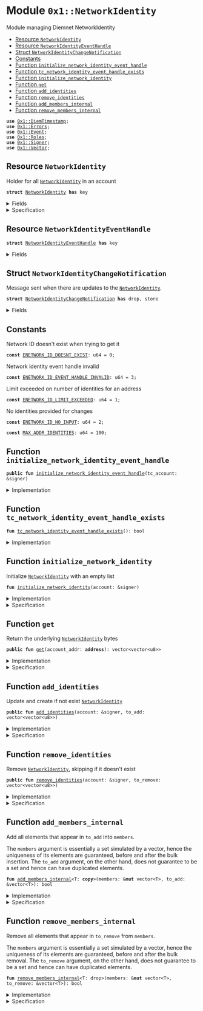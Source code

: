 
<a name="0x1_NetworkIdentity"></a>

# Module `0x1::NetworkIdentity`

Module managing Diemnet NetworkIdentity


-  [Resource `NetworkIdentity`](#0x1_NetworkIdentity_NetworkIdentity)
-  [Resource `NetworkIdentityEventHandle`](#0x1_NetworkIdentity_NetworkIdentityEventHandle)
-  [Struct `NetworkIdentityChangeNotification`](#0x1_NetworkIdentity_NetworkIdentityChangeNotification)
-  [Constants](#@Constants_0)
-  [Function `initialize_network_identity_event_handle`](#0x1_NetworkIdentity_initialize_network_identity_event_handle)
-  [Function `tc_network_identity_event_handle_exists`](#0x1_NetworkIdentity_tc_network_identity_event_handle_exists)
-  [Function `initialize_network_identity`](#0x1_NetworkIdentity_initialize_network_identity)
-  [Function `get`](#0x1_NetworkIdentity_get)
-  [Function `add_identities`](#0x1_NetworkIdentity_add_identities)
-  [Function `remove_identities`](#0x1_NetworkIdentity_remove_identities)
-  [Function `add_members_internal`](#0x1_NetworkIdentity_add_members_internal)
-  [Function `remove_members_internal`](#0x1_NetworkIdentity_remove_members_internal)


<pre><code><b>use</b> <a href="DiemTimestamp.md#0x1_DiemTimestamp">0x1::DiemTimestamp</a>;
<b>use</b> <a href="../../../../../../../experimental/releases/artifacts/current/build/MoveStdlib/docs/Errors.md#0x1_Errors">0x1::Errors</a>;
<b>use</b> <a href="../../../../../../../experimental/releases/artifacts/current/build/MoveStdlib/docs/Event.md#0x1_Event">0x1::Event</a>;
<b>use</b> <a href="Roles.md#0x1_Roles">0x1::Roles</a>;
<b>use</b> <a href="../../../../../../../experimental/releases/artifacts/current/build/MoveStdlib/docs/Signer.md#0x1_Signer">0x1::Signer</a>;
<b>use</b> <a href="../../../../../../../experimental/releases/artifacts/current/build/MoveStdlib/docs/Vector.md#0x1_Vector">0x1::Vector</a>;
</code></pre>



<a name="0x1_NetworkIdentity_NetworkIdentity"></a>

## Resource `NetworkIdentity`

Holder for all <code><a href="NetworkIdentity.md#0x1_NetworkIdentity">NetworkIdentity</a></code> in an account


<pre><code><b>struct</b> <a href="NetworkIdentity.md#0x1_NetworkIdentity">NetworkIdentity</a> <b>has</b> key
</code></pre>



<details>
<summary>Fields</summary>


<dl>
<dt>
<code>identities: vector&lt;vector&lt;u8&gt;&gt;</code>
</dt>
<dd>

</dd>
</dl>


</details>

<details>
<summary>Specification</summary>



<pre><code><b>include</b> <a href="NetworkIdentity.md#0x1_NetworkIdentity_UniqueMembers">UniqueMembers</a>&lt;vector&lt;u8&gt;&gt; {members: identities};
</code></pre>



</details>

<a name="0x1_NetworkIdentity_NetworkIdentityEventHandle"></a>

## Resource `NetworkIdentityEventHandle`



<pre><code><b>struct</b> <a href="NetworkIdentity.md#0x1_NetworkIdentity_NetworkIdentityEventHandle">NetworkIdentityEventHandle</a> <b>has</b> key
</code></pre>



<details>
<summary>Fields</summary>


<dl>
<dt>
<code>identity_change_events: <a href="../../../../../../../experimental/releases/artifacts/current/build/MoveStdlib/docs/Event.md#0x1_Event_EventHandle">Event::EventHandle</a>&lt;<a href="NetworkIdentity.md#0x1_NetworkIdentity_NetworkIdentityChangeNotification">NetworkIdentity::NetworkIdentityChangeNotification</a>&gt;</code>
</dt>
<dd>
 Event handle for <code>identities</code> rotation events
</dd>
</dl>


</details>

<a name="0x1_NetworkIdentity_NetworkIdentityChangeNotification"></a>

## Struct `NetworkIdentityChangeNotification`

Message sent when there are updates to the <code><a href="NetworkIdentity.md#0x1_NetworkIdentity">NetworkIdentity</a></code>.


<pre><code><b>struct</b> <a href="NetworkIdentity.md#0x1_NetworkIdentity_NetworkIdentityChangeNotification">NetworkIdentityChangeNotification</a> <b>has</b> drop, store
</code></pre>



<details>
<summary>Fields</summary>


<dl>
<dt>
<code>account: <b>address</b></code>
</dt>
<dd>
 The address of the account that changed identities
</dd>
<dt>
<code>identities: vector&lt;vector&lt;u8&gt;&gt;</code>
</dt>
<dd>
 The new identities
</dd>
<dt>
<code>time_rotated_seconds: u64</code>
</dt>
<dd>
 The time at which the <code>identities</code> was rotated
</dd>
</dl>


</details>

<a name="@Constants_0"></a>

## Constants


<a name="0x1_NetworkIdentity_ENETWORK_ID_DOESNT_EXIST"></a>

Network ID doesn't exist when trying to get it


<pre><code><b>const</b> <a href="NetworkIdentity.md#0x1_NetworkIdentity_ENETWORK_ID_DOESNT_EXIST">ENETWORK_ID_DOESNT_EXIST</a>: u64 = 0;
</code></pre>



<a name="0x1_NetworkIdentity_ENETWORK_ID_EVENT_HANDLE_INVALID"></a>

Network identity event handle invalid


<pre><code><b>const</b> <a href="NetworkIdentity.md#0x1_NetworkIdentity_ENETWORK_ID_EVENT_HANDLE_INVALID">ENETWORK_ID_EVENT_HANDLE_INVALID</a>: u64 = 3;
</code></pre>



<a name="0x1_NetworkIdentity_ENETWORK_ID_LIMIT_EXCEEDED"></a>

Limit exceeded on number of identities for an address


<pre><code><b>const</b> <a href="NetworkIdentity.md#0x1_NetworkIdentity_ENETWORK_ID_LIMIT_EXCEEDED">ENETWORK_ID_LIMIT_EXCEEDED</a>: u64 = 1;
</code></pre>



<a name="0x1_NetworkIdentity_ENETWORK_ID_NO_INPUT"></a>

No identities provided for changes


<pre><code><b>const</b> <a href="NetworkIdentity.md#0x1_NetworkIdentity_ENETWORK_ID_NO_INPUT">ENETWORK_ID_NO_INPUT</a>: u64 = 2;
</code></pre>



<a name="0x1_NetworkIdentity_MAX_ADDR_IDENTITIES"></a>



<pre><code><b>const</b> <a href="NetworkIdentity.md#0x1_NetworkIdentity_MAX_ADDR_IDENTITIES">MAX_ADDR_IDENTITIES</a>: u64 = 100;
</code></pre>



<a name="0x1_NetworkIdentity_initialize_network_identity_event_handle"></a>

## Function `initialize_network_identity_event_handle`



<pre><code><b>public</b> <b>fun</b> <a href="NetworkIdentity.md#0x1_NetworkIdentity_initialize_network_identity_event_handle">initialize_network_identity_event_handle</a>(tc_account: &signer)
</code></pre>



<details>
<summary>Implementation</summary>


<pre><code><b>public</b> <b>fun</b> <a href="NetworkIdentity.md#0x1_NetworkIdentity_initialize_network_identity_event_handle">initialize_network_identity_event_handle</a>(tc_account: &signer) {
    <a href="Roles.md#0x1_Roles_assert_treasury_compliance">Roles::assert_treasury_compliance</a>(tc_account);
    <b>assert</b>!(
        !<b>exists</b>&lt;<a href="NetworkIdentity.md#0x1_NetworkIdentity_NetworkIdentityEventHandle">NetworkIdentityEventHandle</a>&gt;(<a href="../../../../../../../experimental/releases/artifacts/current/build/MoveStdlib/docs/Signer.md#0x1_Signer_address_of">Signer::address_of</a>(tc_account)),
        <a href="../../../../../../../experimental/releases/artifacts/current/build/MoveStdlib/docs/Errors.md#0x1_Errors_already_published">Errors::already_published</a>(<a href="NetworkIdentity.md#0x1_NetworkIdentity_ENETWORK_ID_EVENT_HANDLE_INVALID">ENETWORK_ID_EVENT_HANDLE_INVALID</a>)
    );
    <b>let</b> event_handle = <a href="NetworkIdentity.md#0x1_NetworkIdentity_NetworkIdentityEventHandle">NetworkIdentityEventHandle</a> {
        identity_change_events: <a href="../../../../../../../experimental/releases/artifacts/current/build/MoveStdlib/docs/Event.md#0x1_Event_new_event_handle">Event::new_event_handle</a>&lt;<a href="NetworkIdentity.md#0x1_NetworkIdentity_NetworkIdentityChangeNotification">NetworkIdentityChangeNotification</a>&gt;(tc_account),
    };
    <b>move_to</b>(
        tc_account,
        event_handle,
    );
}
</code></pre>



</details>

<a name="0x1_NetworkIdentity_tc_network_identity_event_handle_exists"></a>

## Function `tc_network_identity_event_handle_exists`



<pre><code><b>fun</b> <a href="NetworkIdentity.md#0x1_NetworkIdentity_tc_network_identity_event_handle_exists">tc_network_identity_event_handle_exists</a>(): bool
</code></pre>



<details>
<summary>Implementation</summary>


<pre><code><b>fun</b> <a href="NetworkIdentity.md#0x1_NetworkIdentity_tc_network_identity_event_handle_exists">tc_network_identity_event_handle_exists</a>(): bool {
    <b>exists</b>&lt;<a href="NetworkIdentity.md#0x1_NetworkIdentity_NetworkIdentityEventHandle">NetworkIdentityEventHandle</a>&gt;(@TreasuryCompliance)
}
</code></pre>



</details>

<a name="0x1_NetworkIdentity_initialize_network_identity"></a>

## Function `initialize_network_identity`

Initialize <code><a href="NetworkIdentity.md#0x1_NetworkIdentity">NetworkIdentity</a></code> with an empty list


<pre><code><b>fun</b> <a href="NetworkIdentity.md#0x1_NetworkIdentity_initialize_network_identity">initialize_network_identity</a>(account: &signer)
</code></pre>



<details>
<summary>Implementation</summary>


<pre><code><b>fun</b> <a href="NetworkIdentity.md#0x1_NetworkIdentity_initialize_network_identity">initialize_network_identity</a>(account: &signer) {
    <b>let</b> identities = <a href="../../../../../../../experimental/releases/artifacts/current/build/MoveStdlib/docs/Vector.md#0x1_Vector_empty">Vector::empty</a>&lt;vector&lt;u8&gt;&gt;();
    <b>move_to</b>(account, <a href="NetworkIdentity.md#0x1_NetworkIdentity">NetworkIdentity</a> { identities });
}
</code></pre>



</details>

<details>
<summary>Specification</summary>



<pre><code><b>let</b> account_addr = <a href="../../../../../../../experimental/releases/artifacts/current/build/MoveStdlib/docs/Signer.md#0x1_Signer_address_of">Signer::address_of</a>(account);
<b>modifies</b> <b>global</b>&lt;<a href="NetworkIdentity.md#0x1_NetworkIdentity">NetworkIdentity</a>&gt;(account_addr);
</code></pre>



</details>

<a name="0x1_NetworkIdentity_get"></a>

## Function `get`

Return the underlying <code><a href="NetworkIdentity.md#0x1_NetworkIdentity">NetworkIdentity</a></code> bytes


<pre><code><b>public</b> <b>fun</b> <a href="NetworkIdentity.md#0x1_NetworkIdentity_get">get</a>(account_addr: <b>address</b>): vector&lt;vector&lt;u8&gt;&gt;
</code></pre>



<details>
<summary>Implementation</summary>


<pre><code><b>public</b> <b>fun</b> <a href="NetworkIdentity.md#0x1_NetworkIdentity_get">get</a>(account_addr: <b>address</b>): vector&lt;vector&lt;u8&gt;&gt; <b>acquires</b> <a href="NetworkIdentity.md#0x1_NetworkIdentity">NetworkIdentity</a> {
    <b>assert</b>!(
        <b>exists</b>&lt;<a href="NetworkIdentity.md#0x1_NetworkIdentity">NetworkIdentity</a>&gt;(account_addr),
        <a href="../../../../../../../experimental/releases/artifacts/current/build/MoveStdlib/docs/Errors.md#0x1_Errors_not_published">Errors::not_published</a>(<a href="NetworkIdentity.md#0x1_NetworkIdentity_ENETWORK_ID_DOESNT_EXIST">ENETWORK_ID_DOESNT_EXIST</a>)
    );
    *&<b>borrow_global</b>&lt;<a href="NetworkIdentity.md#0x1_NetworkIdentity">NetworkIdentity</a>&gt;(account_addr).identities
}
</code></pre>



</details>

<details>
<summary>Specification</summary>



<pre><code><b>aborts_if</b> !<b>exists</b>&lt;<a href="NetworkIdentity.md#0x1_NetworkIdentity">NetworkIdentity</a>&gt;(account_addr) <b>with</b> Errors::NOT_PUBLISHED;
<b>ensures</b> result == <b>global</b>&lt;<a href="NetworkIdentity.md#0x1_NetworkIdentity">NetworkIdentity</a>&gt;(account_addr).identities;
</code></pre>



</details>

<a name="0x1_NetworkIdentity_add_identities"></a>

## Function `add_identities`

Update and create if not exist <code><a href="NetworkIdentity.md#0x1_NetworkIdentity">NetworkIdentity</a></code>


<pre><code><b>public</b> <b>fun</b> <a href="NetworkIdentity.md#0x1_NetworkIdentity_add_identities">add_identities</a>(account: &signer, to_add: vector&lt;vector&lt;u8&gt;&gt;)
</code></pre>



<details>
<summary>Implementation</summary>


<pre><code><b>public</b> <b>fun</b> <a href="NetworkIdentity.md#0x1_NetworkIdentity_add_identities">add_identities</a>(account: &signer, to_add: vector&lt;vector&lt;u8&gt;&gt;) <b>acquires</b> <a href="NetworkIdentity.md#0x1_NetworkIdentity">NetworkIdentity</a>, <a href="NetworkIdentity.md#0x1_NetworkIdentity_NetworkIdentityEventHandle">NetworkIdentityEventHandle</a> {
    <b>assert</b>!(<a href="NetworkIdentity.md#0x1_NetworkIdentity_tc_network_identity_event_handle_exists">tc_network_identity_event_handle_exists</a>(), <a href="../../../../../../../experimental/releases/artifacts/current/build/MoveStdlib/docs/Errors.md#0x1_Errors_not_published">Errors::not_published</a>(<a href="NetworkIdentity.md#0x1_NetworkIdentity_ENETWORK_ID_EVENT_HANDLE_INVALID">ENETWORK_ID_EVENT_HANDLE_INVALID</a>));
    <b>let</b> num_to_add = <a href="../../../../../../../experimental/releases/artifacts/current/build/MoveStdlib/docs/Vector.md#0x1_Vector_length">Vector::length</a>(&to_add);
    <b>assert</b>!(num_to_add &gt; 0, <a href="../../../../../../../experimental/releases/artifacts/current/build/MoveStdlib/docs/Errors.md#0x1_Errors_invalid_argument">Errors::invalid_argument</a>(<a href="NetworkIdentity.md#0x1_NetworkIdentity_ENETWORK_ID_NO_INPUT">ENETWORK_ID_NO_INPUT</a>));

    <b>if</b> (!<b>exists</b>&lt;<a href="NetworkIdentity.md#0x1_NetworkIdentity">NetworkIdentity</a>&gt;(<a href="../../../../../../../experimental/releases/artifacts/current/build/MoveStdlib/docs/Signer.md#0x1_Signer_address_of">Signer::address_of</a>(account))) {
        <a href="NetworkIdentity.md#0x1_NetworkIdentity_initialize_network_identity">initialize_network_identity</a>(account);
    };
    <b>let</b> account_addr = <a href="../../../../../../../experimental/releases/artifacts/current/build/MoveStdlib/docs/Signer.md#0x1_Signer_address_of">Signer::address_of</a>(account);
    <b>let</b> identity = <b>borrow_global_mut</b>&lt;<a href="NetworkIdentity.md#0x1_NetworkIdentity">NetworkIdentity</a>&gt;(account_addr);
    <b>let</b> identities = &<b>mut</b> identity.identities;

    <b>assert</b>!(
        <a href="../../../../../../../experimental/releases/artifacts/current/build/MoveStdlib/docs/Vector.md#0x1_Vector_length">Vector::length</a>(identities) + num_to_add &lt;= <a href="NetworkIdentity.md#0x1_NetworkIdentity_MAX_ADDR_IDENTITIES">MAX_ADDR_IDENTITIES</a>,
        <a href="../../../../../../../experimental/releases/artifacts/current/build/MoveStdlib/docs/Errors.md#0x1_Errors_limit_exceeded">Errors::limit_exceeded</a>(<a href="NetworkIdentity.md#0x1_NetworkIdentity_ENETWORK_ID_LIMIT_EXCEEDED">ENETWORK_ID_LIMIT_EXCEEDED</a>)
    );

    <b>let</b> has_change = <a href="NetworkIdentity.md#0x1_NetworkIdentity_add_members_internal">add_members_internal</a>(identities, &to_add);
    <b>if</b> (has_change) {
        <a href="../../../../../../../experimental/releases/artifacts/current/build/MoveStdlib/docs/Event.md#0x1_Event_emit_event">Event::emit_event</a>(
            &<b>mut</b> <b>borrow_global_mut</b>&lt;<a href="NetworkIdentity.md#0x1_NetworkIdentity_NetworkIdentityEventHandle">NetworkIdentityEventHandle</a>&gt;(@TreasuryCompliance).identity_change_events,
            <a href="NetworkIdentity.md#0x1_NetworkIdentity_NetworkIdentityChangeNotification">NetworkIdentityChangeNotification</a> {
                account: account_addr,
                identities: *&identity.identities,
                time_rotated_seconds: <a href="DiemTimestamp.md#0x1_DiemTimestamp_now_seconds">DiemTimestamp::now_seconds</a>(),
            }
        );
    }
}
</code></pre>



</details>

<details>
<summary>Specification</summary>



<pre><code><b>pragma</b> verify=<b>false</b>;
<b>let</b> account_addr = <a href="../../../../../../../experimental/releases/artifacts/current/build/MoveStdlib/docs/Signer.md#0x1_Signer_address_of">Signer::address_of</a>(account);
<b>let</b> prior_identities = <b>if</b> (<b>exists</b>&lt;<a href="NetworkIdentity.md#0x1_NetworkIdentity">NetworkIdentity</a>&gt;(account_addr)) {
    <b>global</b>&lt;<a href="NetworkIdentity.md#0x1_NetworkIdentity">NetworkIdentity</a>&gt;(account_addr).identities
} <b>else</b> {
    vec()
};
<b>let</b> has_change = (<b>exists</b> e in to_add: !contains(prior_identities, e));
<b>let</b> <b>post</b> handle = <b>global</b>&lt;<a href="NetworkIdentity.md#0x1_NetworkIdentity_NetworkIdentityEventHandle">NetworkIdentityEventHandle</a>&gt;(@TreasuryCompliance).identity_change_events;
<b>let</b> <b>post</b> msg = <a href="NetworkIdentity.md#0x1_NetworkIdentity_NetworkIdentityChangeNotification">NetworkIdentityChangeNotification</a> {
    account: account_addr,
    identities: <b>global</b>&lt;<a href="NetworkIdentity.md#0x1_NetworkIdentity">NetworkIdentity</a>&gt;(account_addr).identities,
    time_rotated_seconds: <a href="DiemTimestamp.md#0x1_DiemTimestamp_spec_now_seconds">DiemTimestamp::spec_now_seconds</a>(),
};
<b>aborts_if</b> !<a href="NetworkIdentity.md#0x1_NetworkIdentity_tc_network_identity_event_handle_exists">tc_network_identity_event_handle_exists</a>() <b>with</b> Errors::NOT_PUBLISHED;
<b>aborts_if</b> len(to_add) == 0 <b>with</b> Errors::INVALID_ARGUMENT;
<b>aborts_if</b> len(prior_identities) + len(to_add) &gt; MAX_U64;
<b>aborts_if</b> len(prior_identities) + len(to_add) &gt; <a href="NetworkIdentity.md#0x1_NetworkIdentity_MAX_ADDR_IDENTITIES">MAX_ADDR_IDENTITIES</a> <b>with</b> Errors::LIMIT_EXCEEDED;
<b>include</b> has_change ==&gt; <a href="DiemTimestamp.md#0x1_DiemTimestamp_AbortsIfNotOperating">DiemTimestamp::AbortsIfNotOperating</a>;
<b>include</b> <a href="NetworkIdentity.md#0x1_NetworkIdentity_AddMembersInternalEnsures">AddMembersInternalEnsures</a>&lt;vector&lt;u8&gt;&gt; {
    old_members: prior_identities,
    new_members: <b>global</b>&lt;<a href="NetworkIdentity.md#0x1_NetworkIdentity">NetworkIdentity</a>&gt;(account_addr).identities,
};
<b>modifies</b> <b>global</b>&lt;<a href="NetworkIdentity.md#0x1_NetworkIdentity">NetworkIdentity</a>&gt;(account_addr);
<b>emits</b> msg <b>to</b> handle <b>if</b> has_change;
</code></pre>



</details>

<a name="0x1_NetworkIdentity_remove_identities"></a>

## Function `remove_identities`

Remove <code><a href="NetworkIdentity.md#0x1_NetworkIdentity">NetworkIdentity</a></code>, skipping if it doesn't exist


<pre><code><b>public</b> <b>fun</b> <a href="NetworkIdentity.md#0x1_NetworkIdentity_remove_identities">remove_identities</a>(account: &signer, to_remove: vector&lt;vector&lt;u8&gt;&gt;)
</code></pre>



<details>
<summary>Implementation</summary>


<pre><code><b>public</b> <b>fun</b> <a href="NetworkIdentity.md#0x1_NetworkIdentity_remove_identities">remove_identities</a>(account: &signer, to_remove: vector&lt;vector&lt;u8&gt;&gt;) <b>acquires</b> <a href="NetworkIdentity.md#0x1_NetworkIdentity">NetworkIdentity</a>, <a href="NetworkIdentity.md#0x1_NetworkIdentity_NetworkIdentityEventHandle">NetworkIdentityEventHandle</a> {
    <b>assert</b>!(<a href="NetworkIdentity.md#0x1_NetworkIdentity_tc_network_identity_event_handle_exists">tc_network_identity_event_handle_exists</a>(), <a href="../../../../../../../experimental/releases/artifacts/current/build/MoveStdlib/docs/Errors.md#0x1_Errors_not_published">Errors::not_published</a>(<a href="NetworkIdentity.md#0x1_NetworkIdentity_ENETWORK_ID_EVENT_HANDLE_INVALID">ENETWORK_ID_EVENT_HANDLE_INVALID</a>));
    <b>let</b> num_to_remove = <a href="../../../../../../../experimental/releases/artifacts/current/build/MoveStdlib/docs/Vector.md#0x1_Vector_length">Vector::length</a>(&to_remove);
    <b>assert</b>!(num_to_remove &gt; 0, <a href="../../../../../../../experimental/releases/artifacts/current/build/MoveStdlib/docs/Errors.md#0x1_Errors_invalid_argument">Errors::invalid_argument</a>(<a href="NetworkIdentity.md#0x1_NetworkIdentity_ENETWORK_ID_NO_INPUT">ENETWORK_ID_NO_INPUT</a>));
    <b>assert</b>!(
        num_to_remove &lt;= <a href="NetworkIdentity.md#0x1_NetworkIdentity_MAX_ADDR_IDENTITIES">MAX_ADDR_IDENTITIES</a>,
        <a href="../../../../../../../experimental/releases/artifacts/current/build/MoveStdlib/docs/Errors.md#0x1_Errors_limit_exceeded">Errors::limit_exceeded</a>(<a href="NetworkIdentity.md#0x1_NetworkIdentity_ENETWORK_ID_LIMIT_EXCEEDED">ENETWORK_ID_LIMIT_EXCEEDED</a>)
    );

    <b>let</b> account_addr = <a href="../../../../../../../experimental/releases/artifacts/current/build/MoveStdlib/docs/Signer.md#0x1_Signer_address_of">Signer::address_of</a>(account);
    <b>assert</b>!(
        <b>exists</b>&lt;<a href="NetworkIdentity.md#0x1_NetworkIdentity">NetworkIdentity</a>&gt;(account_addr),
        <a href="../../../../../../../experimental/releases/artifacts/current/build/MoveStdlib/docs/Errors.md#0x1_Errors_not_published">Errors::not_published</a>(<a href="NetworkIdentity.md#0x1_NetworkIdentity_ENETWORK_ID_DOESNT_EXIST">ENETWORK_ID_DOESNT_EXIST</a>)
    );

    <b>let</b> identity = <b>borrow_global_mut</b>&lt;<a href="NetworkIdentity.md#0x1_NetworkIdentity">NetworkIdentity</a>&gt;(account_addr);
    <b>let</b> identities = &<b>mut</b> identity.identities;

    <b>let</b> has_change = <a href="NetworkIdentity.md#0x1_NetworkIdentity_remove_members_internal">remove_members_internal</a>(identities, &to_remove);
    <b>if</b> (has_change) {
        <a href="../../../../../../../experimental/releases/artifacts/current/build/MoveStdlib/docs/Event.md#0x1_Event_emit_event">Event::emit_event</a>(
            &<b>mut</b> <b>borrow_global_mut</b>&lt;<a href="NetworkIdentity.md#0x1_NetworkIdentity_NetworkIdentityEventHandle">NetworkIdentityEventHandle</a>&gt;(@TreasuryCompliance).identity_change_events,
            <a href="NetworkIdentity.md#0x1_NetworkIdentity_NetworkIdentityChangeNotification">NetworkIdentityChangeNotification</a> {
                account: account_addr,
                identities: *&identity.identities,
                time_rotated_seconds: <a href="DiemTimestamp.md#0x1_DiemTimestamp_now_seconds">DiemTimestamp::now_seconds</a>(),
            }
        );
    };
}
</code></pre>



</details>

<details>
<summary>Specification</summary>



<pre><code><b>let</b> account_addr = <a href="../../../../../../../experimental/releases/artifacts/current/build/MoveStdlib/docs/Signer.md#0x1_Signer_address_of">Signer::address_of</a>(account);
<b>let</b> prior_identities = <b>global</b>&lt;<a href="NetworkIdentity.md#0x1_NetworkIdentity">NetworkIdentity</a>&gt;(account_addr).identities;
<b>let</b> has_change = (<b>exists</b> e in to_remove: contains(prior_identities, e));
<b>let</b> <b>post</b> handle = <b>global</b>&lt;<a href="NetworkIdentity.md#0x1_NetworkIdentity_NetworkIdentityEventHandle">NetworkIdentityEventHandle</a>&gt;(@TreasuryCompliance).identity_change_events;
<b>let</b> <b>post</b> msg = <a href="NetworkIdentity.md#0x1_NetworkIdentity_NetworkIdentityChangeNotification">NetworkIdentityChangeNotification</a> {
    account: account_addr,
    identities: <b>global</b>&lt;<a href="NetworkIdentity.md#0x1_NetworkIdentity">NetworkIdentity</a>&gt;(account_addr).identities,
    time_rotated_seconds: <a href="DiemTimestamp.md#0x1_DiemTimestamp_spec_now_seconds">DiemTimestamp::spec_now_seconds</a>(),
};
<b>aborts_if</b> !<a href="NetworkIdentity.md#0x1_NetworkIdentity_tc_network_identity_event_handle_exists">tc_network_identity_event_handle_exists</a>() <b>with</b> Errors::NOT_PUBLISHED;
<b>aborts_if</b> len(to_remove) == 0 <b>with</b> Errors::INVALID_ARGUMENT;
<b>aborts_if</b> len(to_remove) &gt; <a href="NetworkIdentity.md#0x1_NetworkIdentity_MAX_ADDR_IDENTITIES">MAX_ADDR_IDENTITIES</a> <b>with</b> Errors::LIMIT_EXCEEDED;
<b>aborts_if</b> !<b>exists</b>&lt;<a href="NetworkIdentity.md#0x1_NetworkIdentity">NetworkIdentity</a>&gt;(account_addr) <b>with</b> Errors::NOT_PUBLISHED;
<b>include</b> has_change ==&gt; <a href="DiemTimestamp.md#0x1_DiemTimestamp_AbortsIfNotOperating">DiemTimestamp::AbortsIfNotOperating</a>;
<b>include</b> <a href="NetworkIdentity.md#0x1_NetworkIdentity_RemoveMembersInternalEnsures">RemoveMembersInternalEnsures</a>&lt;vector&lt;u8&gt;&gt; {
    old_members: prior_identities,
    new_members: <b>global</b>&lt;<a href="NetworkIdentity.md#0x1_NetworkIdentity">NetworkIdentity</a>&gt;(account_addr).identities,
};
<b>modifies</b> <b>global</b>&lt;<a href="NetworkIdentity.md#0x1_NetworkIdentity">NetworkIdentity</a>&gt;(account_addr);
<b>emits</b> msg <b>to</b> handle <b>if</b> has_change;
</code></pre>



</details>

<a name="0x1_NetworkIdentity_add_members_internal"></a>

## Function `add_members_internal`

Add all elements that appear in <code>to_add</code> into <code>members</code>.

The <code>members</code> argument is essentially a set simulated by a vector, hence
the uniqueness of its elements are guaranteed, before and after the bulk
insertion. The <code>to_add</code> argument, on the other hand, does not guarantee
to be a set and hence can have duplicated elements.


<pre><code><b>fun</b> <a href="NetworkIdentity.md#0x1_NetworkIdentity_add_members_internal">add_members_internal</a>&lt;T: <b>copy</b>&gt;(members: &<b>mut</b> vector&lt;T&gt;, to_add: &vector&lt;T&gt;): bool
</code></pre>



<details>
<summary>Implementation</summary>


<pre><code><b>fun</b> <a href="NetworkIdentity.md#0x1_NetworkIdentity_add_members_internal">add_members_internal</a>&lt;T: <b>copy</b>&gt;(
    members: &<b>mut</b> vector&lt;T&gt;,
    to_add: &vector&lt;T&gt;,
): bool {
    <b>let</b> num_to_add = <a href="../../../../../../../experimental/releases/artifacts/current/build/MoveStdlib/docs/Vector.md#0x1_Vector_length">Vector::length</a>(to_add);
    <b>let</b> num_existing = <a href="../../../../../../../experimental/releases/artifacts/current/build/MoveStdlib/docs/Vector.md#0x1_Vector_length">Vector::length</a>(members);

    <b>let</b> i = 0;
    <b>while</b> ({
        <b>spec</b> {
            <b>invariant</b> i &lt;= num_to_add;
            // the set can never reduce in size
            <b>invariant</b> len(members) &gt;= len(<b>old</b>(members));
            // the current set maintains the uniqueness of the elements
            <b>invariant</b> <b>forall</b> j in 0..len(members), k in 0..len(members): members[j] == members[k] ==&gt; j == k;
            // the left-split of the current set is exactly the same <b>as</b> the original set
            <b>invariant</b> <b>forall</b> j in 0..len(<b>old</b>(members)): members[j] == <b>old</b>(members)[j];
            // all elements in the the right-split of the current set is from the `to_add` vector
            <b>invariant</b> <b>forall</b> j in len(<b>old</b>(members))..len(members): contains(to_add[0..i], members[j]);
            // the current set includes everything in `to_add` we have seen so far
            <b>invariant</b> <b>forall</b> j in 0..i: contains(members, to_add[j]);
            // having no new members means that all elements in the `to_add` vector we have seen so far are already
            // in the existing set, and vice versa.
            <b>invariant</b> len(members) == len(<b>old</b>(members)) &lt;==&gt; (<b>forall</b> j in 0..i: contains(<b>old</b>(members), to_add[j]));
        };
        (i &lt; num_to_add)
    }) {
        <b>let</b> entry = <a href="../../../../../../../experimental/releases/artifacts/current/build/MoveStdlib/docs/Vector.md#0x1_Vector_borrow">Vector::borrow</a>(to_add, i);
        <b>if</b> (!<a href="../../../../../../../experimental/releases/artifacts/current/build/MoveStdlib/docs/Vector.md#0x1_Vector_contains">Vector::contains</a>(members, entry)) {
            <a href="../../../../../../../experimental/releases/artifacts/current/build/MoveStdlib/docs/Vector.md#0x1_Vector_push_back">Vector::push_back</a>(members, *entry);
        };
        i = i + 1;
    };

    <a href="../../../../../../../experimental/releases/artifacts/current/build/MoveStdlib/docs/Vector.md#0x1_Vector_length">Vector::length</a>(members) &gt; num_existing
}
</code></pre>



</details>

<details>
<summary>Specification</summary>



<pre><code><b>pragma</b> opaque;
<b>ensures</b> [concrete] <b>true</b>;
<b>aborts_if</b> <b>false</b>;
<b>include</b> <a href="NetworkIdentity.md#0x1_NetworkIdentity_AddMembersInternalEnsures">AddMembersInternalEnsures</a>&lt;T&gt; {
    old_members: <b>old</b>(members),
    new_members: members,
};
<b>include</b> <a href="NetworkIdentity.md#0x1_NetworkIdentity_UniqueMembers">UniqueMembers</a>&lt;T&gt;;
<b>ensures</b> result == (<b>exists</b> e in to_add: !contains(<b>old</b>(members), e));
</code></pre>




<a name="0x1_NetworkIdentity_AddMembersInternalEnsures"></a>


<pre><code><b>schema</b> <a href="NetworkIdentity.md#0x1_NetworkIdentity_AddMembersInternalEnsures">AddMembersInternalEnsures</a>&lt;T&gt; {
    old_members: vector&lt;T&gt;;
    new_members: vector&lt;T&gt;;
    to_add: vector&lt;T&gt;;
    <b>ensures</b> <b>forall</b> e in to_add: contains(new_members, e);
    <b>ensures</b> <b>forall</b> e in old_members: contains(new_members, e);
    <b>ensures</b> <b>forall</b> e in new_members: (contains(old_members, e) || contains(to_add, e));
}
</code></pre>



</details>

<a name="0x1_NetworkIdentity_remove_members_internal"></a>

## Function `remove_members_internal`

Remove all elements that appear in <code>to_remove</code> from <code>members</code>.

The <code>members</code> argument is essentially a set simulated by a vector, hence
the uniqueness of its elements are guaranteed, before and after the bulk
removal. The <code>to_remove</code> argument, on the other hand, does not guarantee
to be a set and hence can have duplicated elements.


<pre><code><b>fun</b> <a href="NetworkIdentity.md#0x1_NetworkIdentity_remove_members_internal">remove_members_internal</a>&lt;T: drop&gt;(members: &<b>mut</b> vector&lt;T&gt;, to_remove: &vector&lt;T&gt;): bool
</code></pre>



<details>
<summary>Implementation</summary>


<pre><code><b>fun</b> <a href="NetworkIdentity.md#0x1_NetworkIdentity_remove_members_internal">remove_members_internal</a>&lt;T: drop&gt;(
    members: &<b>mut</b> vector&lt;T&gt;,
    to_remove: &vector&lt;T&gt;,
): bool {
    <b>let</b> num_existing = <a href="../../../../../../../experimental/releases/artifacts/current/build/MoveStdlib/docs/Vector.md#0x1_Vector_length">Vector::length</a>(members);
    <b>let</b> num_to_remove = <a href="../../../../../../../experimental/releases/artifacts/current/build/MoveStdlib/docs/Vector.md#0x1_Vector_length">Vector::length</a>(to_remove);

    <b>let</b> i = 0;
    <b>while</b> ({
        <b>spec</b> {
            <b>invariant</b> i &lt;= num_to_remove;
            // the set can never grow in size
            <b>invariant</b> len(members) &lt;= len(<b>old</b>(members));
            // the current set maintains the uniqueness of the elements
            <b>invariant</b> <b>forall</b> j in 0..len(members), k in 0..len(members): members[j] == members[k] ==&gt; j == k;
            // all elements in the the current set come from the original set
            <b>invariant</b> <b>forall</b> j in 0..len(members): contains(<b>old</b>(members), members[j]);
            // the current set never contains anything from the `to_remove` vector
            <b>invariant</b> <b>forall</b> j in 0..i: !contains(members, to_remove[j]);
            // the current set should never remove an element from the original set which is not in `to_remove`
            <b>invariant</b> <b>forall</b> j in 0..len(<b>old</b>(members)): (contains(to_remove[0..i], <b>old</b>(members)[j]) || contains(members, <b>old</b>(members)[j]));
            // having the same member means that all elements in the `to_remove` vector we have seen so far are not
            // in the existing set, and vice versa.
            <b>invariant</b> len(members) == len(<b>old</b>(members)) &lt;==&gt; (<b>forall</b> j in 0..i: !contains(<b>old</b>(members), to_remove[j]));
        };
        (i &lt; num_to_remove)
    }) {
        <b>let</b> entry = <a href="../../../../../../../experimental/releases/artifacts/current/build/MoveStdlib/docs/Vector.md#0x1_Vector_borrow">Vector::borrow</a>(to_remove, i);
        <b>let</b> (exist, index) = <a href="../../../../../../../experimental/releases/artifacts/current/build/MoveStdlib/docs/Vector.md#0x1_Vector_index_of">Vector::index_of</a>(members, entry);
        <b>if</b> (exist) {
            <a href="../../../../../../../experimental/releases/artifacts/current/build/MoveStdlib/docs/Vector.md#0x1_Vector_swap_remove">Vector::swap_remove</a>(members, index);
        };
        i = i + 1;
    };

    <a href="../../../../../../../experimental/releases/artifacts/current/build/MoveStdlib/docs/Vector.md#0x1_Vector_length">Vector::length</a>(members) &lt; num_existing
}
</code></pre>



</details>

<details>
<summary>Specification</summary>



<pre><code><b>pragma</b> verify = <b>false</b>;
<b>pragma</b> opaque;
<b>ensures</b> [concrete] <b>true</b>;
<b>aborts_if</b> <b>false</b>;
<b>include</b> <a href="NetworkIdentity.md#0x1_NetworkIdentity_RemoveMembersInternalEnsures">RemoveMembersInternalEnsures</a>&lt;T&gt; {
    old_members: <b>old</b>(members),
    new_members: members,
};
<b>include</b> <a href="NetworkIdentity.md#0x1_NetworkIdentity_UniqueMembers">UniqueMembers</a>&lt;T&gt;;
<b>ensures</b> result == (<b>exists</b> e in to_remove: contains(<b>old</b>(members), e));
</code></pre>




<a name="0x1_NetworkIdentity_RemoveMembersInternalEnsures"></a>


<pre><code><b>schema</b> <a href="NetworkIdentity.md#0x1_NetworkIdentity_RemoveMembersInternalEnsures">RemoveMembersInternalEnsures</a>&lt;T&gt; {
    old_members: vector&lt;T&gt;;
    new_members: vector&lt;T&gt;;
    to_remove: vector&lt;T&gt;;
    <b>ensures</b> <b>forall</b> e in to_remove: !contains(new_members, e);
    <b>ensures</b> <b>forall</b> e in new_members: contains(old_members, e);
    <b>ensures</b> <b>forall</b> e in old_members: (contains(to_remove, e) || contains(new_members, e));
}
</code></pre>




<a name="0x1_NetworkIdentity_UniqueMembers"></a>


<pre><code><b>schema</b> <a href="NetworkIdentity.md#0x1_NetworkIdentity_UniqueMembers">UniqueMembers</a>&lt;T&gt; {
    members: vector&lt;T&gt;;
    <b>invariant</b> <b>forall</b> i in 0..len(members), j in 0..len(members): members[i] == members[j] ==&gt; i == j;
}
</code></pre>



</details>
